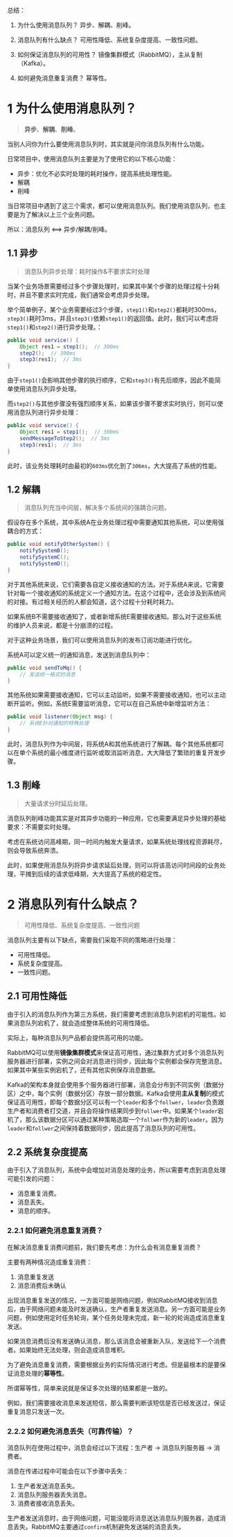 总结：
1. 为什么使用消息队列？
异步、解耦、削峰。

2. 消息队列有什么缺点？
可用性降低、系统复杂度提高、一致性问题。

3. 如何保证消息队列的可用性？
镜像集群模式（RabbitMQ），主从复制（Kafka）。

4. 如何避免消息重复消费？
幂等性。



# 1 为什么使用消息队列？
> **异步**、**解耦**、**削峰**。

当别人问你为什么要使用消息队列时，其实就是问你消息队列有什么功能。

日常项目中，使用消息队列主要是为了使用它的以下核心功能：
- 异步：优化不必实时处理的耗时操作，提高系统处理性能。
- 解耦
- 削峰

当日常项目中遇到了这三个需求，都可以使用消息队列。我们使用消息队列，也主要是为了解决以上三个业务问题。

所以：消息队列 <==> 异步/解耦/削峰。

## 1.1 异步
> 消息队列异步处理：耗时操作&不要求实时处理

当某个业务场景需要经过多个步骤处理时，如果其中某个步骤的处理过程十分耗时，并且不要求实时完成，我们通常会考虑异步处理。

举个简单例子，某个业务需要经过3个步骤，`step1()`和`step2()`都耗时300ms，`step3()`耗时3ms，并且`step3()`依赖`step1()`的返回值。此时，我们可以考虑将`step1()`和`step2()`进行异步处理。：
```java
public void service() {
	Object res1 = step1();  // 300ms
	step2();  // 300ms
	step3(res1);  // 3ms
}
```

由于`step1()`会影响其他步骤的执行顺序，它和`step3()`有先后顺序，因此不能简单使用消息队列异步处理。

而`step2()`与其他步骤没有强烈顺序关系，如果该步骤不要求实时执行，则可以使用消息队列进行异步处理：
```java
public void service() {
	Object res1 = step1();  // 300ms
	sendMessageToStep2();  // 3ms
	step3(res1);  // 3ms
}
```

此时，该业务处理耗时由最初的`603ms`优化到了`306ms`，大大提高了系统的性能。

## 1.2 解耦
> 消息队列充当中间层，解决多个系统间的强耦合问题。

假设存在多个系统，其中系统A在业务处理过程中需要通知其他系统，可以使用强耦合的方式：
```java
public void notifyOtherSystem() {
	notifySystemB();
	notifySystemC();
	notifySystemD();
}
```

对于其他系统来说，它们需要各自定义接收通知的方法。对于系统A来说，它需要针对每一个接收通知的系统定义一个通知方法。在这个过程中，还会涉及到系统间的对接。有过相关经历的人都会知道，这个过程十分耗时耗力。

如果系统B不需要接收通知了，或者新增系统E需要接收通知。那么对于这些系统的维护人员来说，都是十分崩溃的过程。

对于这种业务场景，我们可以使用消息队列的发布订阅功能进行优化。

系统A可以定义统一的通知消息，发送到消息队列中：
```java
public void sendToMq() {
	// 发送统一格式的消息
}
```

其他系统如果需要接收通知，它可以主动监听。如果不需要接收通知，也可以主动断开监听。例如，系统E需要监听消息，它可以在自己系统中新增监听方法：
```java
public void listener(Object msg) {
	// 系统E针对通知的特殊处理
}
```

此时，消息队列作为中间层，将系统A和其他系统进行了解耦。每个其他系统都可以在单个系统的最小维度进行监听或取消监听消息，大大降低了繁琐的重复开发步骤。

## 1.3 削峰
> 大量请求分时延后处理。

消息队列削峰功能其实是对其异步功能的一种应用，它也需要满足异步处理的基础要求：不需要实时处理。

考虑在系统访问高峰期，同一时间内触发大量请求，如果系统处理线程资源耗尽，则会导致系统奔溃。

此时，如果使用消息队列将异步请求延后处理，则可以将该高访问时间段的业务处理，平摊到后续的请求低峰期，大大提高了系统的稳定性。

# 2 消息队列有什么缺点？
> 可用性降低、系统复杂度提高、一致性问题

消息队列主要有以下缺点，需要我们采取不同的策略进行处理：
- 可用性降低。
- 系统复杂度提高。
- 一致性问题。


## 2.1 可用性降低
由于引入的消息队列作为第三方系统，我们需要考虑到消息队列宕机的可能性。如果消息队列宕机了，就会造成整体系统的可用性降低。

实际上，每种消息队列产品都会提供高可用的功能。

RabbitMQ可以使用**镜像集群模式**来保证高可用性，通过集群方式对多个消息队列服务器进行部署，实例之间会对消息进行同步，因此每个实例都会保存完整消息。如果其中某些实例宕机了，还有其他实例保存消息数据。

Kafka的架构本身就会使用多个服务器进行部署，消息会分布到不同实例（数据分区）之中，每个实例（数据分区）存放一部分数据。Kafka会使用**主从复制**的模式保证高可用性，即每个数据分区可以有一个`leader`和多个`follwer`，`leader`负责跟生产者和消费者打交道，并且会将操作结果同步到`follwer`中。如果某个`leader`宕机了，那么该数据分区可以通过某种策略选取一个`follwer`作为新的`leader`。因为`leader`和`follwer`之间保持着数据同步，因此提高了消息队列的可用性。

## 2.2 系统复杂度提高
由于引入了消息队列，系统中会增加对消息处理的业务，所以需要考虑到消息处理可能引发的问题：
- 消息重复消费。
- 消息丢失。
- 消息的顺序。

### 2.2.1 如何避免消息重复消费？
在解决消息重复消费问题前，我们要先考虑：为什么会有消息重复消费？

主要有两种情况造成重复消费：
1. 消息重复发送
2. 消息消费后未确认

出现消息重复发送的情况，一方面可能是网络问题，例如RabbitMQ接收到消息后，由于网络问题未能及时发送确认，生产者重复发送消息。另一方面可能是业务问题，例如使用定时任务轮询，某个任务处理未完成，新一轮的轮询造成消息重复发送。

如果消息消费后没有发送确认消息，那么该消息会被重新入队，发送给下一个消费者。如果始终无法处理，则会造成消息堆积。

为了避免消息重复消费，需要根据业务的实际情况进行考虑。但是最根本的是要保证消息处理的**幂等性**。

所谓幂等性，简单来说就是保证多次处理的结果都是一致的。

例如，我们需要接收消息来发送短信，那么需要判断该短信是否已经发送过，保证重复消息只发送一次。

### 2.2.2 如何避免消息丢失（可靠传输）？
消息队列在使用过程中，消息会经过以下流程：生产者 → 消息队列服务器 → 消费者。

消息在传递过程中可能会在以下步骤中丢失：
1. 生产者发送消息丢失。
2. 消息队列服务器丢失消息。
3. 消费者接收消息丢失。

生产者发送消息时，由于网络问题，可能没能将消息送达消息队列服务器，造成消息丢失。RabbitMQ主要通过`confirm`机制避免发送端的消息丢失。